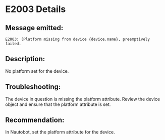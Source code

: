 # E2003 Details

## Message emitted:

`E2003: (Platform missing from device {device.name}, preemptively failed.`

## Description:

No platform set for the device.

## Troubleshooting:

The device in question is missing the platform attribute. Review the device object and ensure that the platform attribute is set.

## Recommendation:

In Nautobot, set the platform attribute for the device.